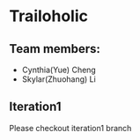 # Trailoholic

## Team members:
- Cynthia(Yue) Cheng
- Skylar(Zhuohang) Li

## Iteration1
Please checkout iteration1 branch
